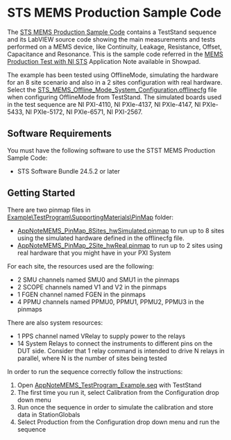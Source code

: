 # STS MEMS Production Sample Code

The [STS MEMS Production Sample Code](https://github.com/ni/stsmemsapt) contains a TestStand sequence and its LabVIEW source code showing the main measurements and tests performed on a MEMS device, like Continuity, Leakage, Resistance, Offset, Capacitance and Resonance.
This is the sample code referred in the [MEMS Production Test with NI STS](https://ni.showpad.biz/webapp2/results?query=MEMS%20Production%20Test%20%20with%20NI%20STS&scope=content&slug=b8b8850c-7073-4987-8a48-5a15e17177a8) Application Note available in Showpad.

The example has been tested using OfflineMode, simulating the hardware for an 8 site scenario and also in a 2 sites configuration with real hardware.
Select the [STS_MEMS_Offline_Mode_System_Configuration.offlinecfg](https://github.com/ni/stsmemsapt/blob/main/Example/STS_MEMS_Offline_Mode_System_Configuration.offlinecfg) file when configuring OfflineMode from TestStand.
The simulated boards used in the test sequence are NI PXI-4110, NI PXIe-4137, NI PXIe-4147, NI PXIe-5433, NI PXIe-5172, NI PXIe-6571, NI PXI-2567.

## Software Requirements
You must have the following software to use the STST MEMS Production Sample Code:
- STS Software Bundle 24.5.2 or later

## Getting Started
There are two pinmap files in [Example\TestProgram\SupportingMaterials\PinMap](https://github.com/ni/stsmemsapt/tree/main/Example/TestProgram/SupportingMaterials/PinMap) folder:
- [AppNoteMEMS_PinMap_8Sites_hwSimulated.pinmap](https://github.com/ni/stsmemsapt/blob/main/Example/TestProgram/SupportingMaterials/PinMap/AppNoteMEMS_PinMap_8Sites_hwSimulated.pinmap) to run up to 8 sites using the simulated hardware defined in the offlinecfg file.
- [AppNoteMEMS_PinMap_2Site_hwReal.pinmap](https://github.com/ni/stsmemsapt/blob/main/Example/TestProgram/SupportingMaterials/PinMap/AppNoteMEMS_PinMap_2Site_hwReal.pinmap) to run up to 2 sites using real hardware that you might have in your PXI System

 For each site, the resources used are the following:
 - 2 SMU channels named SMU0 and SMU1 in the pinmaps
 - 2 SCOPE channels named V1 and V2 in the pinmaps
 - 1 FGEN channel named FGEN in the pinmaps
 - 4 PPMU channels named PPMU0, PPMU1, PPMU2, PPMU3 in the pinmaps

There are also system resources:
- 1 PPS channel named VRelay to supply power to the relays
- 14 System Relays to connect the instruments to different pins on the DUT side. Consider that 1 relay command is intended to drive N relays in parallel, where N is the number of sites being tested

In order to run the sequence correctly follow the instructions:
1) Open [AppNoteMEMS_TestProgram_Example.seq](https://github.com/ni/stsmemsapt/blob/main/Example/TestProgram/AppNoteMEMS_TestProgram_Example.seq) with TestStand
2) The first time you run it, select Calibration from the Configuration drop down menu
3) Run once the sequence in order to simulate the calibration and store data in StationGlobals
4) Select Production from the Configuration drop down menu and run the sequence
